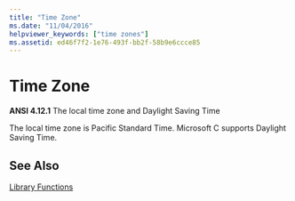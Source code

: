 ```yaml
---
title: "Time Zone"
ms.date: "11/04/2016"
helpviewer_keywords: ["time zones"]
ms.assetid: ed46f7f2-1e76-493f-bb2f-58b9e6ccce85
---
```

# Time Zone

**ANSI 4.12.1** The local time zone and Daylight Saving Time

The local time zone is Pacific Standard Time. Microsoft C supports Daylight Saving Time.

## See Also

[Library Functions](../c-language/library-functions.md)